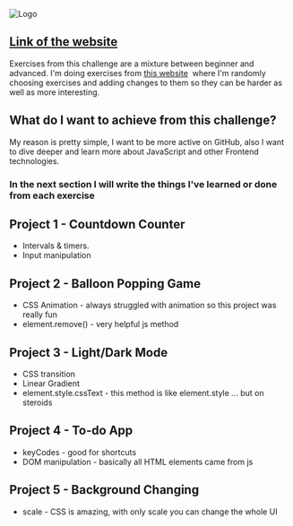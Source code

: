 ![Logo](https://i.ibb.co/C19qdCT/template.jpg)

## [Link of the website](https://vajkke.github.io/100daysCHALLENGE/) 



Exercises from this challenge are a mixture between beginner and advanced. I'm doing exercises from [this website](https://jsbeginners.com/javascript-projects-for-beginners/)  where I'm randomly choosing  exercises and adding changes to them so they can be harder as well as more interesting.


## What do I want to achieve from this challenge?

My reason is pretty simple, I want to be more active on GitHub, also I want to dive deeper and learn more about JavaScript and other Frontend technologies.

### In the next section I will write the things I've learned or done from each exercise

## Project 1 - Countdown Counter

- Intervals & timers.
- Input manipulation


## Project 2 - Balloon Popping Game

- CSS Animation - always struggled with animation so this project was really fun
- element.remove() - very helpful js method


## Project 3 - Light/Dark Mode

- CSS transition
- Linear Gradient
- element.style.cssText - this method is like element.style ... but on steroids


## Project 4 - To-do App

- keyCodes - good for shortcuts
- DOM manipulation - basically all HTML elements came from js


## Project 5 - Background Changing

- scale - CSS is amazing, with only scale you can change the whole UI
